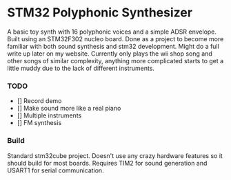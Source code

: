 # STM32 Polyphonic Synthesizer

A basic toy synth with 16 polyphonic voices and a simple ADSR envelope. Built using an STM32F302 nucleo board. Done as a project to become more familiar with both sound synthesis and stm32 development. Might do a full write up later on my website. Currently only plays the wii shop song and other songs of similar complexity, anything more complicated starts to get a little muddy due to the lack of different instruments.

### TODO
- [] Record demo
- [] Make sound more like a real piano
- [] Multiple instruments
- [] FM synthesis

### Build
Standard stm32cube project. Doesn't use any crazy hardware features so it should build for most boards. Requires TIM2 for sound generation and USART1 for serial communication.

